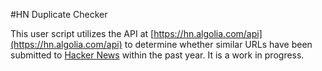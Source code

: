 #HN Duplicate Checker

This user script utilizes the API at [https://hn.algolia.com/api](https://hn.algolia.com/api) to determine whether similar URLs have been submitted to [Hacker News](https://news.ycombinator.com/) within the past year. It is a work in progress.

